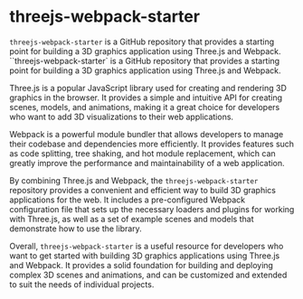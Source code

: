 # threejs-webpack-starter
`threejs-webpack-starter` is a GitHub repository that provides a starting point for building a 3D graphics application using Three.js and Webpack.
``threejs-webpack-starter` is a GitHub repository that provides a starting point for building a 3D graphics application using Three.js and Webpack.

Three.js is a popular JavaScript library used for creating and rendering 3D graphics in the browser. It provides a simple and intuitive API for creating scenes, models, and animations, making it a great choice for developers who want to add 3D visualizations to their web applications.

Webpack is a powerful module bundler that allows developers to manage their codebase and dependencies more efficiently. It provides features such as code splitting, tree shaking, and hot module replacement, which can greatly improve the performance and maintainability of a web application.

By combining Three.js and Webpack, the `threejs-webpack-starter` repository provides a convenient and efficient way to build 3D graphics applications for the web. It includes a pre-configured Webpack configuration file that sets up the necessary loaders and plugins for working with Three.js, as well as a set of example scenes and models that demonstrate how to use the library.

Overall, `threejs-webpack-starter` is a useful resource for developers who want to get started with building 3D graphics applications using Three.js and Webpack. It provides a solid foundation for building and deploying complex 3D scenes and animations, and can be customized and extended to suit the needs of individual projects.
